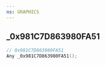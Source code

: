 ```yaml
---
ns: GRAPHICS
---
```

## _0x981C7D863980FA51

```c
// 0x981C7D863980FA51
Any _0x981C7D863980FA51();
```

